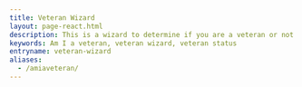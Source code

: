 ```yaml
---
title: Veteran Wizard
layout: page-react.html
description: This is a wizard to determine if you are a veteran or not
keywords: Am I a veteran, veteran wizard, veteran status
entryname: veteran-wizard
aliases:
  - /amiaveteran/
---
```


